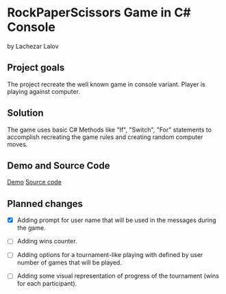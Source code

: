 # RockPaperScissors Game in C# Console
by Lachezar Lalov

## Project goals
  The project recreate the well known game in console variant. Player is playing against computer.

## Solution
  The game uses basic C# Methods like "If", "Switch", "For" statements to accomplish recreating the game rules and creating random computer moves.

## Demo and Source Code
  [Demo](https://replit.com/@LachezarL/RockPaperScissors#Main.cs)
  [Source code](https://github.com/LachezarLalov/RockPaperScissorsByLL/blob/main/RockPaperScissors_Game/RockPaperScissors.cs)

## Planned changes
  - [X] Adding prompt for user name that will be used in the messages during the game.
  - [ ] Adding wins counter.
  - [ ] Adding options for a tournament-like playing with defined by user number of games that will be played.
  - [ ] Adding some visual representation of progress of the tournament (wins for each participant).


